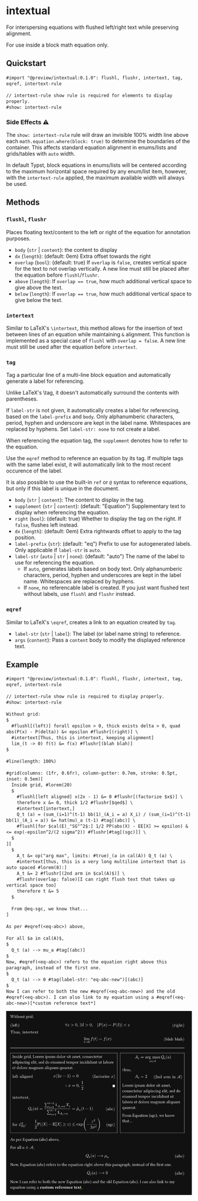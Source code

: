 # intextual

For interspersing equations with flushed left/right text while preserving alignment.

For use inside a block math equation only.

## Quickstart

```typst
#import "@preview/intextual:0.1.0": flushl, flushr, intertext, tag, eqref, intertext-rule

// intertext-rule show rule is required for elements to display properly.
#show: intertext-rule
```

### Side Effects ⚠️

The `show: intertext-rule` rule will draw an invisible 100% width line above each `math.equation.where(block: true)` to determine the boundaries of the container. This affects standard equation alignment in enums/lists and grids/tables with `auto` width.

In default Typst, block equations in enums/lists will be centered according to the maximum horizontal space required by any enum/list item, however, with the `intertext-rule` applied, the maximum available width will always be used.

## Methods

### `flushl`, `flushr`

Places floating text/content to the left or right of the equation for annotation purposes.

- `body` (`str` | `content`): the content to display
- `dx` (`length`): (default: 0em) Extra offset towards the right
- `overlap` (`bool`): (default: true) If `overlap` is `false`, creates vertical space for the text
  to not overlap vertically. A new line must still be placed after the equation before
  `flushl`/`flushr`.
- `above` (`length`): If `overlap == true`, how much additional vertical space to give above the text.
- `below` (`length`): If `overlap == true`, how much additional vertical space to give below the text.

### `intertext`

Similar to LaTeX's `\intertext`, this method allows for the insertion of text between lines of an equation while maintaining `&` alignment. This function is implemented as a special case of `flushl` with `overlap = false`. A new line must still be used after the equation before `intertext`.

### `tag`

Tag a particular line of a multi-line block equation and automatically generate a label
for referencing.

Unlike LaTeX's \tag, it doesn't automatically surround the contents with parentheses.

If `label-str` is not given, it automatically creates a label for referencing, based on the
`label-prefix` and `body`. Only alphanumberic characters, period, hyphen and underscore are
kept in the label name. Whitespaces are replaced by hyphens. Set `label-str: none` to not
create a label.

When referencing the equation tag, the `supplement` denotes how to refer to the equation.

Use the `eqref` method to reference an equation by its tag. If multiple tags with the same
label exist, it will automatically link to the most recent occurence of the label.

It is also possible to use the built-in `ref` or `@` syntax to reference equations, but only
if this label is unique in the document.

- `body` (`str` | `content`): The content to display in the tag.
- `supplement` (`str` | `content`): (default: "Equation") Supplementary text to display when referencing the equation.
- `right` (`bool`): (default: true) Whether to display the tag on the right. If `false`, flushes left instead.
- `dx` (`length`): (default: 0em) Extra rightwards offset to apply to the tag position.
- `label-prefix` (`str`): (default: "eq") Prefix to use for autogenerated labels. Only applicable if `label-str` is `auto`.
- `label-str` (`auto` | `str` | `none`): (default: "auto") The name of the label to use for referencing the equation.
  - If `auto`, generates labels based on body text. Only alphanumberic characters, period,
    hyphen and underscores are kept in the label name. Whitespaces are replaced by hyphens.
  - If `none`, no referencable label is created. If you just want flushed text without labels, use `flushl` and `flushr` instead.

### `eqref`

Similar to LaTeX's `\eqref`, creates a link to an equation created by `tag`.

- `label-str` (`str` | `label`): The label (or label name string) to reference.
- `args` (`content`): Pass a `content` body to modify the displayed reference text.

## Example

```typst
#import "@preview/intextual:0.1.0": flushl, flushr, intertext, tag, eqref, intertext-rule

// intertext-rule show rule is required to display properly.
#show: intertext-rule

Without grid:
$
  #flushl[(left)] forall epsilon > 0, thick exists delta > 0, quad abs(P(x) - P(delta)) &< epsilon #flushr[(right)] \
  #intertext[Thus, this is intertext, keeping alignment]
  lim_(t -> 0) f(t) &= f(x) #flushr[(blah blah)]
$

#line(length: 100%)

#grid(columns: (1fr, 0.6fr), column-gutter: 0.7em, stroke: 0.5pt, inset: 0.5em)[
  Inside grid, #lorem(20)
  $
    #flushl[left aligned] x(2x - 1) &= 0 #flushr[(factorize $x$)] \
    therefore x &= 0, thick 1/2 #flushr[$qed$] \
    #intertext[intertext,]
    Q_t (a) = (sum_(i=1)^(t-1) bb(1)_(A_i = a) X_i) / (sum_(i=1)^(t-1) bb(1)_(A_i = a)) &= hat(mu)_a (t-1) #tag[(abc)] \
    #flushl[for $cal(E)_"SG"^2$:] 1/2 PP(abs(X) - EE[X] >= epsilon) &<= exp(-epsilon^2/(2 sigma^2)) #flushr[#tag[(sgc)]] \
  $
][
  $
    A_t &= op("arg max", limits: #true)_(a in cal(A)) Q_t (a) \
    #intertext[thus, this is a very long multiline intertext that is auto spaced #lorem(8):]
    A_t &= 2 #flushr[(2nd arm in $cal(A)$)] \
    #flushr(overlap: false)[I can right flush text that takes up vertical space too]
    therefore t &= 5
  $

  From @eq-sgc, we know that...
]

As per #eqref(<eq-abc>) above,

For all $a in cal(A)$,
$
  Q_t (a) --> mu_a #tag[(abc)]
$
Now, #eqref(<eq-abc>) refers to the equation right above this paragraph, instead of the first one.
$
  Q_t (a) --> 0 #tag(label-str: "eq-abc-new")[(abc)]
$
Now I can refer to both the new #eqref(<eq-abc-new>) and the old #eqref(<eq-abc>). I can also link to my equation using a #eqref(<eq-abc-new>)[*custom reference text*]
```

[![Example](imgs/example.png)](./example.pdf)